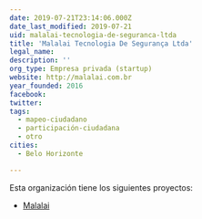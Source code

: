 ```yaml
---
date: 2019-07-21T23:14:06.000Z
date_last_modified: 2019-07-21
uid: malalai-tecnologia-de-seguranca-ltda
title: 'Malalai Tecnologia De Segurança Ltda'
legal_name: 
description: ''
org_type: Empresa privada (startup)
website: http://malalai.com.br
year_founded: 2016
facebook: 
twitter: 
tags:
  - mapeo-ciudadano
  - participación-ciudadana
  - otro
cities: 
  - Belo Horizonte

---
```


Esta organización tiene los siguientes proyectos:

- [Malalai](/proyectos/malalai)
